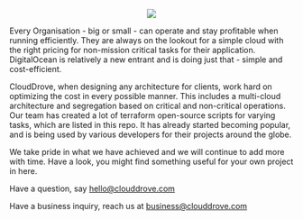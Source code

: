 <p align="center">
  <img src="[images/cd_banner.png](https://github-production-user-asset-6210df.s3.amazonaws.com/4303310/310460078-cf4f0843-63cb-4745-89ee-0c3508fdd309.png?X-Amz-Algorithm=AWS4-HMAC-SHA256&X-Amz-Credential=AKIAVCODYLSA53PQK4ZA%2F20250417%2Fus-east-1%2Fs3%2Faws4_request&X-Amz-Date=20250417T111115Z&X-Amz-Expires=300&X-Amz-Signature=d66d7ca23a07d7832935863668d84105becee625250f4ec85d07a72023ac74ec&X-Amz-SignedHeaders=host)">
</p>

Every Organisation - big or small - can operate and stay profitable when running efficiently. They are always on the lookout for a simple cloud with the right pricing for non-mission critical tasks for their application. DigitalOcean is relatively a new entrant and is doing just that - simple and cost-efficient.

CloudDrove, when designing any architecture for clients, work hard on optimizing the cost in every possible manner. This includes a multi-cloud architecture and segregation based on critical and non-critical operations. Our team has created a lot of terraform open-source scripts for varying tasks, which are listed in this repo. It has already started becoming popular, and is being used by various developers for their projects around the globe.

We take pride in what we have achieved and we will continue to add more with time. Have a look, you might find something useful for your own project in here.

Have a question, say hello@clouddrove.com

Have a business inquiry, reach us at business@clouddrove.com
